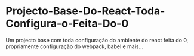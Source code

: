 # Projecto-Base-Do-React-Toda-Configura-o-Feita-Do-0
Um projecto base com toda configuração do ambiente do react feita do 0, propriamente configuração do webpack, babel e mais...
